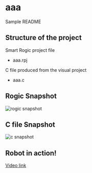 # aaa

Sample README

## Structure of the project

Smart Rogic project file

* aaa.rpj

C file produced from the visual project

* aaa.c

## Rogic Snapshot

![rogic snapshot](https://raw.githubusercontent.com/inhang/roborobo/master/aaa/roborobo.JPG)

## C file Snapshot

![c snapshot](https://raw.githubusercontent.com/inhang/roborobo/master/aaa/c.JPG)

## Robot in action!

[Video link](https://photos.google.com/share/AF1QipPgqYymeVKobRSo7IG2cnYwrelCugIRY9uUBGto0aExF109mSMlUPppvJ6w-JPrpQ/photo/AF1QipOB5wh7c7ZJaHI6Ea82yg1-iPFi9LVglLzJA1_G?key=bjhuZFZ2ZEJkeURGN3lSTnVocmVaWXhRckdzVEZB)
